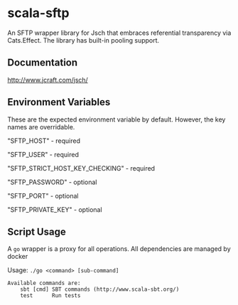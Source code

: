 
# scala-sftp

An SFTP wrapper library for Jsch that embraces referential transparency via Cats.Effect.
The library has built-in pooling support.
  
## Documentation
http://www.jcraft.com/jsch/

## Environment Variables
These are the expected environment variable by default. However, the key names are overridable.

"SFTP_HOST"                     - required

"SFTP_USER"                     - required

"SFTP_STRICT_HOST_KEY_CHECKING" - required

"SFTP_PASSWORD"                 - optional

"SFTP_PORT"                     - optional

"SFTP_PRIVATE_KEY"              - optional
     
     
## Script Usage

A `go` wrapper is a proxy for all operations. All dependencies are managed by docker

Usage: `./go <command> [sub-command]`

```
Available commands are:
    sbt [cmd] SBT commands (http://www.scala-sbt.org/)
    test      Run tests    
```     

